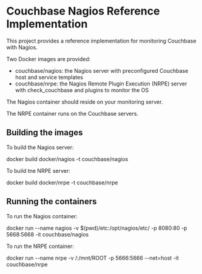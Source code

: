 # Couchbase Nagios Reference Implementation
This project provides a reference implementation for monitoring Couchbase with Nagios.

Two Docker images are provided: 
* couchbase/nagios: the Nagios server with preconfigured Couchbase host and service templates
* couchbase/nrpe: the Nagios Remote Plugin Execution (NRPE) server with check_couchbase and plugins to monitor the OS

The Nagios container should reside on your monitoring server.

The NRPE container runs on the Couchbase servers.

## Building the images

To build the Nagios server:

docker build docker/nagios -t couchbase/nagios


To build tne NRPE server:

docker build docker/nrpe -t couchbase/nrpe

## Running the containers
To run the Nagios container:

docker run --name nagios -v $(pwd)/etc:/opt/nagios/etc/ -p 8080:80 -p 5668:5668 -it couchbase/nagios


To run the NRPE container:

docker run --name nrpe -v /:/mnt/ROOT -p 5666:5666 --net=host -it couchbase/nrpe
